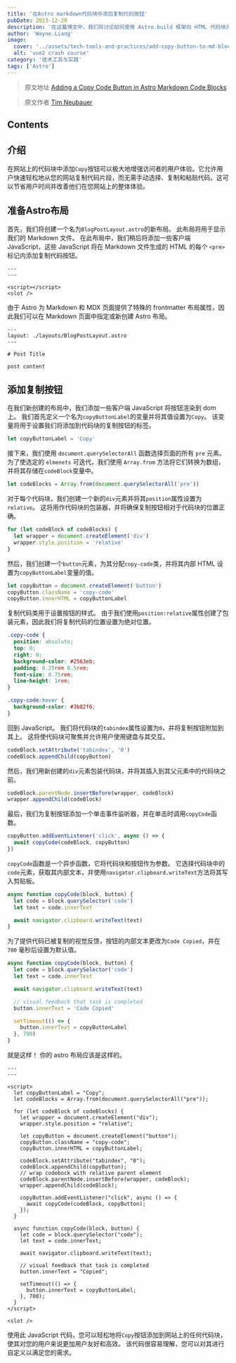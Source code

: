 ```yaml
---
title: '在Astro markdown代码块中添加复制代码按钮'
pubDate: 2023-12-20
description: '在这篇博文中，我们将讨论如何使用 Astro.build 框架向 HTML 代码块添加复制代码按钮。但是，提供的 JavaScript 代码也可以在任何其他 HTML 项目中使用。'
author: 'Wayne.Liang'
image:
  cover: '../assets/tech-tools-and-practices/add-copy-button-to-md-block-code.png'
  alt: 'vue2 crash course'
category: '技术工具与实践'
tags: ['Astro']
---
```


> 原文地址 [Adding a Copy Code Button in Astro Markdown Code Blocks](https://timneubauer.dev/blog/copy-code-button-in-astro/)

> 原文作者 [Tim Neubauer](https://timneubauer.dev/)

## Contents

## 介绍

在网站上的代码块中添加`Copy`按钮可以极大地增强访问者的用户体验。它允许用户快速轻松地从您的网站复制代码片段，而无需手动选择、复制和粘贴代码。这可以节省用户时间并改善他们在您网站上的整体体验。

## 准备Astro布局

首先，我们将创建一个名为`BlogPostLayout.astro`的新布局。 此布局将用于显示我们的 Markdown 文件。 在此布局中，我们稍后将添加一些客户端 JavaScript，这些 JavaScript 将在 Markdown 文件生成的 HTML 的每个 `<pre>` 标记内添加复制代码按钮。

```astro
---
---

<script></script>
<slot />
```

由于 Astro 为 Markdown 和 MDX 页面提供了特殊的 frontmatter 布局属性，因此我们可以在 Markdown 页面中指定或新创建 Astro 布局。

```astro
---
layout: ./layouts/BlogPostLayout.astro
---

# Post Title

post content
```

## 添加复制按钮

在我们新创建的布局中，我们添加一些客户端 JavaScript 将按钮渲染到 dom 上。 我们首先定义一个名为`copyButtonLabel`的变量并将其值设置为`Copy`。 该变量将用于设置我们将添加到代码块的复制按钮的标签。

```javascript
let copyButtonLabel = 'Copy'
```

接下来，我们使用 `document.querySelectorAll` 函数选择页面的所有 `pre` 元素。 为了使选定的 `elmenets` 可迭代，我们使用 `Array.from` 方法将它们转换为数组，并将其存储在`codeBlock`变量中。

```javascript
let codeBlocks = Array.from(document.querySelectorAll('pre'))
```

对于每个代码块，我们创建一个新的`div`元素并将其`position`属性设置为`relative`。 这将用作代码块的包装器，并将确保复制按钮相对于代码块的位置正确。

```javascript
for (let codeBlock of codeBlocks) {
  let wrapper = document.createElement('div')
  wrapper.style.position = 'relative'
}
```

然后，我们创建一个`button`元素，为其分配`copy-code`类，并将其内部 HTML 设置为`copyButtonLabel`变量的值。

```javascript
let copyButton = document.createElement('button')
copyButton.className = 'copy-code'
copyButton.innerHTML = copyButtonLabel
```

复制代码类用于设置按钮的样式。 由于我们使用`position:relative`属性创建了包装元素，因此我们将复制代码的位置设置为绝对位置。

```css
.copy-code {
  position: absolute;
  top: 0;
  right: 0;
  background-color: #2563eb;
  padding: 0.25rem 0.5rem;
  font-size: 0.75rem;
  line-height: 1rem;
}

.copy-code:hover {
  background-color: #3b82f6;
}
```

回到 JavaScript。 我们将代码块的`tabindex`属性设置为`0`，并将复制按钮附加到其上。 这将使代码块可聚焦并允许用户使用键盘与其交互。

```javascript
codeBlock.setAttribute('tabindex', '0')
codeBlock.appendChild(copyButton)
```

然后，我们用新创建的`div`元素包装代码块，并将其插入到其父元素中的代码块之前。

```javascript
codeBlock.parentNode.insertBefore(wrapper, codeBlock)
wrapper.appendChild(codeBlock)
```

最后，我们为复制按钮添加一个单击事件监听器，并在单击时调用`copyCode`函数。

```javascript
copyButton.addEventListener('click', async () => {
  await copyCode(codeBlock, copyButton)
})
```

`copyCode`函数是一个异步函数，它将代码块和按钮作为参数。 它选择代码块中的`code`元素，获取其内部文本，并使用`navigator.clipboard.writeText`方法将其写入剪贴板。

```javascript
async function copyCode(block, button) {
  let code = block.querySelector('code')
  let text = code.innerText

  await navigator.clipboard.writeText(text)
}
```

为了提供代码已被复制的视觉反馈，按钮的内部文本更改为`Code Copied`，并在 `700` 毫秒后设置为默认值。

```javascript
async function copyCode(block, button) {
  let code = block.querySelector('code')
  let text = code.innerText

  await navigator.clipboard.writeText(text)

  // visual feedback that task is completed
  button.innerText = 'Code Copied'

  setTimeout(() => {
    button.innerText = copyButtonLabel
  }, 700)
}
```

就是这样！ 你的 astro 布局应该是这样的。

```astro
---
---

<script>
  let copyButtonLabel = "Copy";
  let codeBlocks = Array.from(document.querySelectorAll("pre"));

  for (let codeBlock of codeBlocks) {
    let wrapper = document.createElement("div");
    wrapper.style.position = "relative";

    let copyButton = document.createElement("button");
    copyButton.className = "copy-code";
    copyButton.innerHTML = copyButtonLabel;

    codeBlock.setAttribute("tabindex", "0");
    codeBlock.appendChild(copyButton);
    // wrap codebock with relative parent element
    codeBlock.parentNode.insertBefore(wrapper, codeBlock);
    wrapper.appendChild(codeBlock);

    copyButton.addEventListener("click", async () => {
      await copyCode(codeBlock, copyButton);
    });
  }

  async function copyCode(block, button) {
    let code = block.querySelector("code");
    let text = code.innerText;

    await navigator.clipboard.writeText(text);

    // visual feedback that task is completed
    button.innerText = "Copied";

    setTimeout(() => {
      button.innerText = copyButtonLabel;
    }, 700);
  }
</script>

<slot />
```

使用此 JavaScript 代码，您可以轻松地将`Copy`按钮添加到网站上的任何代码块，使其对您的用户来说更加用户友好和高效。 该代码很容易理解，您可以对其进行自定义以满足您的需求。
